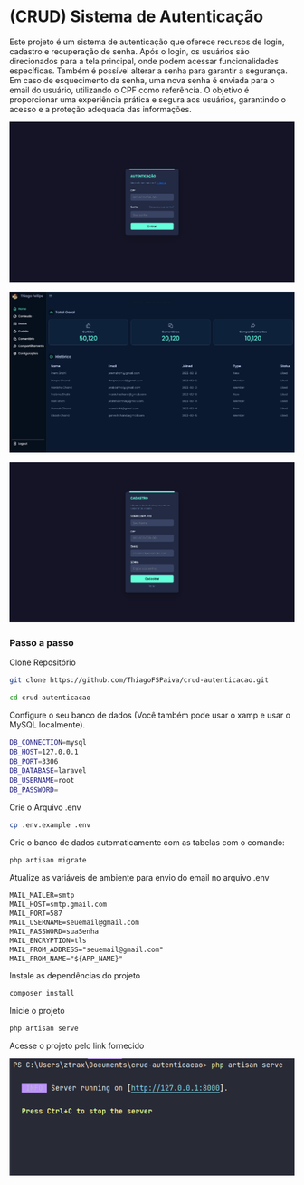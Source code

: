 # (CRUD) Sistema de Autenticação

Este projeto é um sistema de autenticação que oferece recursos de login, cadastro e recuperação de senha. Após o login, os usuários são direcionados para a tela principal, onde podem acessar funcionalidades específicas. Também é possível alterar a senha para garantir a segurança. Em caso de esquecimento da senha, uma nova senha é enviada para o email do usuário, utilizando o CPF como referência. O objetivo é proporcionar uma experiência prática e segura aos usuários, garantindo o acesso e a proteção adequada das informações.



![](https://github.com/ThiagoFSPaiva/crud-autenticacao/blob/master/screenshot/print1.png)

![](https://github.com/ThiagoFSPaiva/crud-autenticacao/blob/master/screenshot/print2.png)

![](https://github.com/ThiagoFSPaiva/crud-autenticacao/blob/master/screenshot/print3.png)

### Passo a passo

Clone Repositório
```sh
git clone https://github.com/ThiagoFSPaiva/crud-autenticacao.git
```
```sh
cd crud-autenticacao
```
Configure o seu banco de dados (Você também pode usar o xamp e usar o MySQL localmente).
```sh
DB_CONNECTION=mysql
DB_HOST=127.0.0.1
DB_PORT=3306
DB_DATABASE=laravel
DB_USERNAME=root
DB_PASSWORD=
```

Crie o Arquivo .env
```sh
cp .env.example .env
```

Crie o banco de dados automaticamente com as tabelas com o comando:
```sh
php artisan migrate
```


Atualize as variáveis de ambiente para envio do email no arquivo .env
```dosini
MAIL_MAILER=smtp
MAIL_HOST=smtp.gmail.com
MAIL_PORT=587
MAIL_USERNAME=seuemail@gmail.com
MAIL_PASSWORD=suaSenha
MAIL_ENCRYPTION=tls
MAIL_FROM_ADDRESS="seuemail@gmail.com"
MAIL_FROM_NAME="${APP_NAME}"
```

Instale as dependências do projeto
```sh
composer install
```


Inicie o projeto
```sh
php artisan serve
```

Acesse o projeto pelo link fornecido

![](https://github.com/ThiagoFSPaiva/crud-autenticacao/blob/master/screenshot/print4.png)
